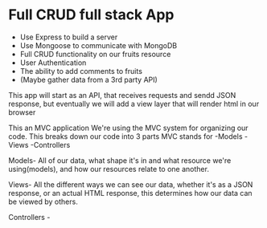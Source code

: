 # Full CRUD full stack App

- Use Express to build a server
- Use Mongoose to communicate with MongoDB
- Full CRUD functionality on our fruits resource
- User Authentication
- The ability to add comments to fruits
- (Maybe gather data from a 3rd party API)

This app will start as an API, that receives requests and sendd JSON response, but eventually we will add a view layer that will render html in our browser

This an MVC application
We're using the MVC system for organizing our code.
This breaks down our code into 3 parts
MVC stands for 
-Models
-Views
-Controllers

Models- All of our data, what shape it's in and what resource we're using(models), and how our resources relate to one another.

Views- All the different ways we can see our data, whether it's as a JSON response, or an actual HTML response, this determines how our data can be viewed by others.

Controllers - 
